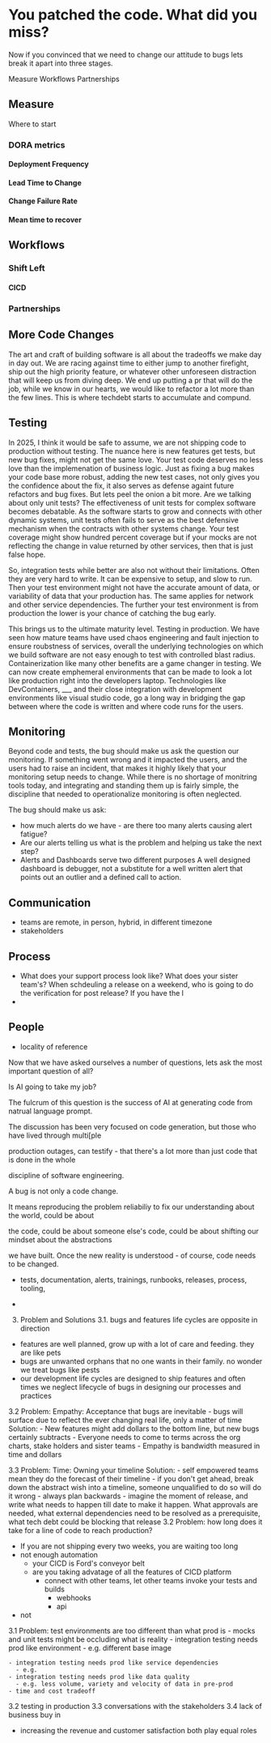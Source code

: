 # You patched the code. What did you miss?
Now if you convinced that we need to change our attitude to bugs lets break it apart into three stages.

Measure
Workflows
Partnerships

## Measure
Where to start
### DORA metrics
#### Deployment Frequency
#### Lead Time to Change
#### Change Failure Rate
#### Mean time to recover

## Workflows
### Shift Left
#### CICD

### Partnerships

## More Code Changes

The art and craft of building software is all about the tradeoffs we make day in day out.
We are racing against time to either jump to another firefight, ship out the high priority feature, or whatever other unforeseen distraction that will keep us from diving deep.
We end up putting a pr that will do the job, while we know in our hearts, we would like to refactor a lot more than the few lines.
This is where techdebt starts to accumulate and compund.


## Testing

In 2025, I think it would be safe to assume, we are not shipping code to production without testing.
The nuance here is new features get tests, but new bug fixes, might not get the same love.
Your test code deserves no less love than the implemenation of business logic.
Just as fixing a bug makes your code base more robust, adding the new test cases, not only gives you the confidence about the fix, it also serves as defense againt future refactors and bug fixes.
But lets peel the onion a bit more.
Are we talking about only unit tests?
The effectiveness of unit tests for complex software becomes debatable.
As the software starts to grow and connects with other dynamic systems, unit tests often fails to serve as the best defensive mechanism when the contracts with other systems change.
Your test coverage might show hundred percent coverage but if your mocks are not reflecting the change in value returned by other services, then that is just false hope.

So, integration tests while better are also not without their limitations.
Often they are very hard to write.
It can be expensive to setup, and slow to run.
Then your test environment might not have the accurate amount of data, or variability of data that your production has.
The same applies for network and other service dependencies.
The further your test environment is from production the lower is your chance of catching the bug early.

This brings us to the ultimate maturity level.
Testing in production.
We have seen how mature teams have used chaos engineering and fault injection to ensure roubstness of services, overall
the underlying technologies on which we build software are not easy enough to test with controlled blast radius.
Containerization like many other benefits are a game changer in testing.
We can now create emphemeral environments that can be made to look a lot like production right into the developers laptop.
Technologies like DevContainers, ___ and their close integration with development environments like visual studio code, go a long way in bridging the gap between where the code is written and where code runs for the users. 


## Monitoring
Beyond code and tests, the bug should make us ask the question our monitoring.
If something went wrong and it impacted the users, and the users had to raise an incident, that makes it highly likely that your monitoring setup needs to change.
While there is no shortage of monitring tools today, and integrating and standing them up is fairly simple, the discipline that needed to operationalize monitoring is often neglected.

The bug should make us ask:
- how much alerts do we have - are there too many alerts causing alert fatigue?
- Are our alerts telling us what is the problem and helping us take the next step?
- Alerts and Dashboards serve two different purposes
A well designed dashboard is debugger, not a substitute for a well written alert that points out an outlier and a defined call to action.




## Communication
  - teams are remote, in person, hybrid, in different timezone
  - stakeholders

## Process

  - What does your support process look like? What does your sister team's? When schdeuling a release on a weekend, who is going to
    do the verification for post release? If you have the l
  -

## People

  - locality of reference

 
Now that we have asked ourselves a number of questions, lets ask the most important question of all?

 

Is AI going to take my job?

 

The fulcrum of this question is the success of AI at generating code from natrual language prompt.

The discussion has been very focused on code generation, but those who have lived through multi[ple

production outages, can testify - that there's a lot more than just code that is done in the whole

discipline of software engineering.

 

A bug is not only a code change.

It means reproducing the problem reliabiliy to fix our understanding about the world, could be about

the code, could be about someone else's code, could be about shifting our mindset about the abstractions

we have built. Once the new reality is understood - of course, code needs to be changed.

- tests, documentation, alerts, trainings, runbooks, releases, process, tooling,

-








3. Problem and Solutions
3.1. bugs and features life cycles are opposite in direction
- features are well planned, grow up with a lot of care and feeding. they are like pets
- bugs are unwanted orphans that no one wants in their family. no wonder we treat bugs like pests
- our development life cycles are designed to ship features and often times we neglect lifecycle of bugs in designing our processes and practices

3.2 Problem: Empathy: Acceptance that bugs are inevitable
    - bugs will surface due to reflect the ever changing real life, only a matter of time
    Solution:
    - New features might add dollars to the bottom line, but new bugs certainly subtracts
    - Everyone needs to come to terms across the org charts, stake holders and sister teams
    - Empathy is bandwidth measured in time and dollars  

3.3 Problem: Time: Owning your timeline
    Solution:
    - self empowered teams mean they do the forecast of their timeline
    - if you don't get ahead, break down the abstract wish into a timeline, someone unqualified to do so will do it wrong
    - always plan backwards - imagine the moment of release, and write what needs to happen till date to make it happen. What approvals are needed, what external dependencies need to be resolved as a prerequisite, what tech debt could be blocking that release
3.2 Problem: how long does it take for a line of code to reach production?
   - If you are not shipping every two weeks, you are waiting too long
   - not enough automation 
     - your CICD is Ford's conveyor belt 
     - are you taking advatage of all the features of CICD platform
       - connect with other teams, let other teams invoke your tests and builds
          - webhooks
          - api
   - not 

3.1 Problem: test environments are too different than what prod is
    - mocks and unit tests might be occluding what is reality
    - integration testing needs prod like environment
      - e.g. different base image 

    - integration testing needs prod like service dependencies
      - e.g. 
    - integration testing needs prod like data quality
      - e.g. less volume, variety and velocity of data in pre-prod
    - time and cost tradeoff
3.2 testing in production
3.3 conversations with the stakeholders
3.4 lack of business buy in 
  - increasing the revenue and customer satisfaction both play equal roles


